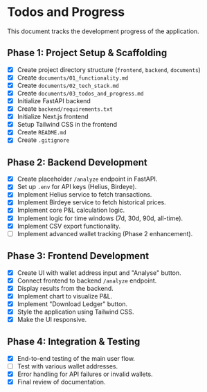 # Todos and Progress

This document tracks the development progress of the application.

## Phase 1: Project Setup & Scaffolding

-   [x] Create project directory structure (`frontend`, `backend`, `documents`)
-   [x] Create `documents/01_functionality.md`
-   [x] Create `documents/02_tech_stack.md`
-   [x] Create `documents/03_todos_and_progress.md`
-   [x] Initialize FastAPI backend
-   [x] Create `backend/requirements.txt`
-   [x] Initialize Next.js frontend
-   [x] Setup Tailwind CSS in the frontend
-   [x] Create `README.md`
-   [x] Create `.gitignore`

## Phase 2: Backend Development

-   [x] Create placeholder `/analyze` endpoint in FastAPI.
-   [x] Set up `.env` for API keys (Helius, Birdeye).
-   [x] Implement Helius service to fetch transactions.
-   [x] Implement Birdeye service to fetch historical prices.
-   [x] Implement core P&L calculation logic.
-   [x] Implement logic for time windows (7d, 30d, 90d, all-time).
-   [x] Implement CSV export functionality.
-   [ ] Implement advanced wallet tracking (Phase 2 enhancement).

## Phase 3: Frontend Development

-   [x] Create UI with wallet address input and "Analyse" button.
-   [x] Connect frontend to backend `/analyze` endpoint.
-   [x] Display results from the backend.
-   [x] Implement chart to visualize P&L.
-   [x] Implement "Download Ledger" button.
-   [x] Style the application using Tailwind CSS.
-   [x] Make the UI responsive.

## Phase 4: Integration & Testing

-   [x] End-to-end testing of the main user flow.
-   [ ] Test with various wallet addresses.
-   [x] Error handling for API failures or invalid wallets.
-   [x] Final review of documentation. 